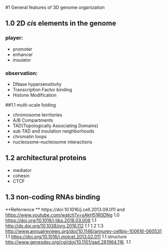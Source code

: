 #1 General features of 3D genome organization 

## 1.0 2D *cis* elements in the genome 
### player:
- promoter
- enhancer 
- insulator

### observation:
- DNase hypersensitivity
- Transcription Factor binding
- Histone Modification

##1.1 multi-scale folding

- chromosome territories
- A/B Compartments 
- TAD(Topologically Associating Domains)
- sub TAD and insulation neighborhoods
- chromatin loops
- nucleosome-nucleosome interactions


## 1.2 architectural proteins
- mediator
- cohesin
- CTCF

## 1.3 non-coding RNAs binding





**Referrence **
https://doi:10.1016/j.cell.2013.09.011 and https://www.youtube.com/watch?v=sAkH51R0DNg 1.0 
https://doi.org/10.1016/j.tibs.2018.03.006 1.1
http://dx.doi.org/10.1038/nrg.2016.112 1.1 1.2 1.3
http://www.annualreviews.org/doi/10.1146/annurev-cellbio-100616-060531 1.1
https://doi.org/10.1016/j.molcel.2013.02.011 1.1 structure
http://www.genesdev.org/cgi/doi/10.1101/gad.281964.116. 1.1 



